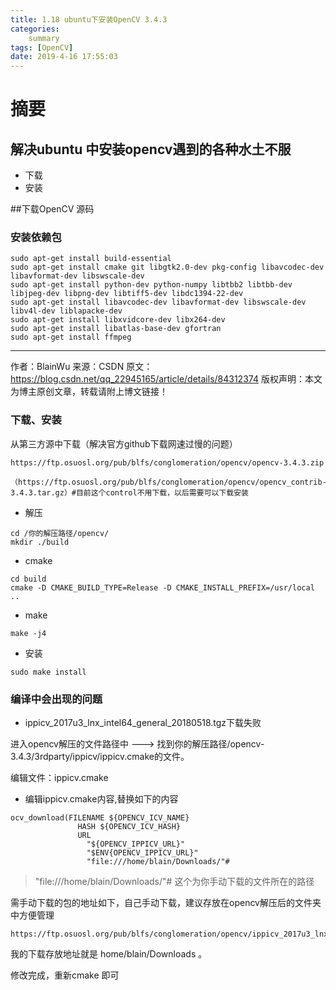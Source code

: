 ```yaml
---
title: 1.18 ubuntu下安装OpenCV 3.4.3
categories: 
    summary    
tags: [OpenCV]
date: 2019-4-16 17:55:03
---
```


# 摘要

## 解决ubuntu 中安装opencv遇到的各种水土不服

- 下载
- 安装


<!-- more -->

##下载OpenCV 源码

### 安装依赖包

```shell
sudo apt-get install build-essential
sudo apt-get install cmake git libgtk2.0-dev pkg-config libavcodec-dev libavformat-dev libswscale-dev
sudo apt-get install python-dev python-numpy libtbb2 libtbb-dev libjpeg-dev libpng-dev libtiff5-dev libdc1394-22-dev        
sudo apt-get install libavcodec-dev libavformat-dev libswscale-dev libv4l-dev liblapacke-dev
sudo apt-get install libxvidcore-dev libx264-dev    
sudo apt-get install libatlas-base-dev gfortran   
sudo apt-get install ffmpeg
```

--------------------- 
作者：BlainWu 
来源：CSDN 
原文：https://blog.csdn.net/qq_22945165/article/details/84312374 
版权声明：本文为博主原创文章，转载请附上博文链接！

### 下载、安装

从第三方源中下载（解决官方github下载网速过慢的问题）
```pyton
https://ftp.osuosl.org/pub/blfs/conglomeration/opencv/opencv-3.4.3.zip

（https://ftp.osuosl.org/pub/blfs/conglomeration/opencv/opencv_contrib-3.4.3.tar.gz）#目前这个control不用下载，以后需要可以下载安装
```
- 解压

```shell
cd /你的解压路径/opencv/
mkdir ./build
```

- cmake
```shell
cd build
cmake -D CMAKE_BUILD_TYPE=Release -D CMAKE_INSTALL_PREFIX=/usr/local ..
```
- make
```shell
make -j4
```
- 安装
```shell
sudo make install
```

### 编译中会出现的问题

- ippicv_2017u3_lnx_intel64_general_20180518.tgz下载失败

进入opencv解压的文件路径中 --->  找到你的解压路径/opencv-3.4.3/3rdparty/ippicv/ippicv.cmake的文件。

编辑文件：ippicv.cmake

- 编辑ippicv.cmake内容,替换如下的内容

```shell
ocv_download(FILENAME ${OPENCV_ICV_NAME}
               HASH ${OPENCV_ICV_HASH}
               URL
                 "${OPENCV_IPPICV_URL}"
                 "$ENV{OPENCV_IPPICV_URL}"
                 "file:///home/blain/Downloads/"#
```
> "file:///home/blain/Downloads/"# 这个为你手动下载的文件所在的路径

需手动下载的包的地址如下，自己手动下载，建议存放在opencv解压后的文件夹中方便管理
```shell
https://ftp.osuosl.org/pub/blfs/conglomeration/opencv/ippicv_2017u3_lnx_intel64_general_20180518.tgz
```

我的下载存放地址就是 home/blain/Downloads 。

修改完成，重新cmake 即可
